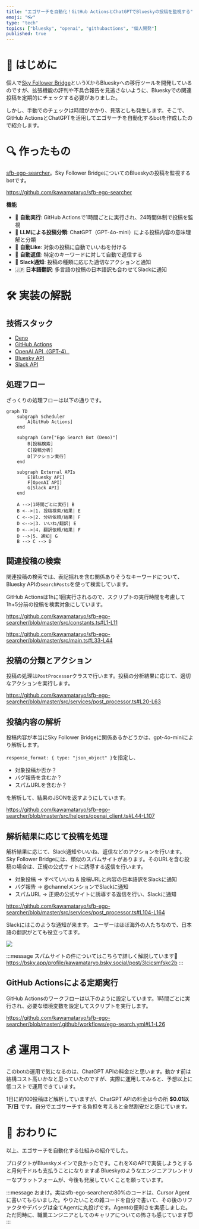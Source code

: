 ```yaml
---
title: "エゴサーチを自動化！GitHub ActionsとChatGPTでBlueskyの投稿を監視する"
emoji: "👓"
type: "tech"
topics: ["bluesky", "openai", "githubactions", "個人開発"]
published: true
---
```


# 🤖 はじめに

個人で[Sky Follower Bridge](https://www.sky-follower-bridge.dev/)というXからBlueskyへの移行ツールを開発しているのですが、拡張機能の評判や不具合報告を見逃さないように、Blueskyでの関連投稿を定期的にチェックする必要がありました。

しかし、手動でのチェックは時間がかかり、見落としも発生します。そこで、GitHub ActionsとChatGPTを活用してエゴサーチを自動化するbotを作成したので紹介します。


# 🔍 作ったもの

[sfb-ego-searcher](https://github.com/kawamataryo/sfb-ego-searcher)。Sky Follower BridgeについてのBlueskyの投稿を監視するbotです。

https://github.com/kawamataryo/sfb-ego-searcher

**機能**

- 🔄 **自動実行**: GitHub Actionsで1時間ごとに実行され、24時間体制で投稿を監視
- 🧠 **LLMによる投稿分類**: ChatGPT（GPT-4o-mini）による投稿内容の意味理解と分類
- 💖 **自動Like**: 対象の投稿に自動でいいねを付ける
- 💬 **自動返信**: 特定のキーワードに対して自動で返信する
- 📢 **Slack通知**: 投稿の種類に応じた適切なアクションと通知
- 🇯🇵 **日本語翻訳**: 多言語の投稿の日本語訳も合わせてSlackに通知


# 🛠️ 実装の解説

## 技術スタック

- [Deno](https://deno.land/) 
- [GitHub Actions](https://github.com/features/actions) 
- [OpenAI API（GPT-4）](https://openai.com/blog/openai-api) 
- [Bluesky API](https://atproto.com/docs) 
- [Slack API](https://api.slack.com/) 

## 処理フロー

ざっくりの処理フローは以下の通りです。

```mermaid
graph TD
    subgraph Scheduler
        A[GitHub Actions]
    end

    subgraph Core["Ego Search Bot (Deno)"]
        B[投稿検索]
        C[投稿分析]
        D[アクション実行]
    end

    subgraph External APIs
        E[Bluesky API]
        F[OpenAI API]
        G[Slack API]
    end

    A -->|1時間ごとに実行| B
    B <-->|1. 投稿検索/結果| E
    C <-->|2. 分析依頼/結果| F
    D <-->|3. いいね/翻訳| E
    D <-->|4. 翻訳依頼/結果| F
    D -->|5. 通知| G
    B --> C --> D
```

## 関連投稿の検索

関連投稿の検索では、表記揺れを含む関係ありそうなキーワードについて、Bluesky APIの`searchPosts`を使って検索しています。

GitHub Actionsは1hに1回実行されるので、スクリプトの実行時間を考慮して1h+5分前の投稿を検索対象にしています。

https://github.com/kawamataryo/sfb-ego-searcher/blob/master/src/constants.ts#L1-L11

https://github.com/kawamataryo/sfb-ego-searcher/blob/master/src/main.ts#L33-L44

## 投稿の分類とアクション

投稿の処理は`PostProcessor`クラスで行います。投稿の分析結果に応じて、適切なアクションを実行します。

https://github.com/kawamataryo/sfb-ego-searcher/blob/master/src/services/post_processor.ts#L20-L63

## 投稿内容の解析

投稿内容が本当にSky Follower Bridgeに関係あるかどうかは、gpt-4o-miniにより解析します。

`response_format: { type: "json_object" }`を指定し、

- 対象投稿か否か？
- バグ報告を含むか？
- スパムURLを含むか？

を解析して、結果のJSONを返すようにしています。

https://github.com/kawamataryo/sfb-ego-searcher/blob/master/src/helpers/openai_client.ts#L44-L107

## 解析結果に応じて投稿を処理

解析結果に応じて、Slack通知やいいね、返信などのアクションを行います。
Sky Follower Bridgeには、類似のスパムサイトがあります。そのURLを含む投稿の場合は、正規の公式サイトに誘導する返信を行います。

- 対象投稿 -> すべていいね & 投稿URLと内容の日本語訳をSlackに通知
- バグ報告 -> @channelメンションでSlackに通知
- スパムURL -> 正規の公式サイトに誘導する返信を行い、Slackに通知

https://github.com/kawamataryo/sfb-ego-searcher/blob/master/src/services/post_processor.ts#L104-L164

Slackにはこのような通知が来ます。
ユーザーはほぼ海外の人たちなので、日本語の翻訳がとても役立ってます。

![](/images/ego-searcher/2025-01-12-14-13-29.png)

:::message
スパムサイトの件についてはこちらで詳しく解説しています🥲
https://bsky.app/profile/kawamataryo.bsky.social/post/3lcicsmfskc2b
:::


## GitHub Actionsによる定期実行

GitHub Actionsのワークフローは以下のように設定しています。1時間ごとに実行され、必要な環境変数を設定してスクリプトを実行します。

https://github.com/kawamataryo/sfb-ego-searcher/blob/master/.github/workflows/ego-search.yml#L1-L26

 
# 💰 運用コスト

このbotの運用で気になるのは、ChatGPT APIの料金だと思います。動かす前は結構コスト高いかなと思っていたのですが、実際に運用してみると、予想以上に低コストで運用できています。

1日に約100投稿ほど解析していますが、ChatGPT APIの料金は今の所 **$0.01以下/日** です。自分でエゴサーチする負担を考えると全然割安だと感じています。

# 🦋 おわりに

以上、エゴサーチを自動化する仕組みの紹介でした。

プロダクトがBlueskyメインで良かったです。これをXのAPIで実装しようとすると月何千ドルも支払うことになります💰
Blueskyのようなエンジニアフレンドリーなプラットフォームが、今後も発展していくことを願っています。

:::message
おまけ。実はsfb-ego-searcherの80%のコードは、Cursor Agentに書いてもらいました。やりたいことの雑コードを自分で書いて、その後のリファクタやデバッグは全てAgentに丸投げです。Agentの便利さを実感しました。ただ同時に、職業エンジニアとしてのキャリアについての怖さも感じています😇
:::
